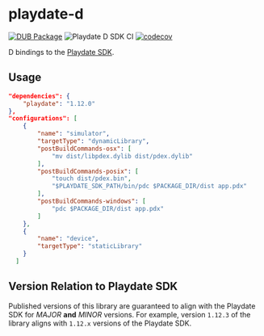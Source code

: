 # playdate-d

[![DUB Package](https://img.shields.io/dub/v/playdate.svg)](https://code.dlang.org/packages/playdate)
![Playdate D SDK CI](https://github.com/chances/playdate-d/actions/workflows/ci.yml/badge.svg)
[![codecov](https://codecov.io/gh/chances/playdate-d/branch/main/graph/badge.svg?token=5YN3BU7KR3)](https://codecov.io/gh/chances/playdate-d/)

D bindings to the [Playdate SDK](https://sdk.play.date/1.12.3/Inside%20Playdate%20with%20C.html).

## Usage

```json
"dependencies": {
    "playdate": "1.12.0"
},
"configurations": [
    {
        "name": "simulator",
        "targetType": "dynamicLibrary",
        "postBuildCommands-osx": [
            "mv dist/libpdex.dylib dist/pdex.dylib"
        ],
        "postBuildCommands-posix": [
            "touch dist/pdex.bin",
            "$PLAYDATE_SDK_PATH/bin/pdc $PACKAGE_DIR/dist app.pdx"
        ],
        "postBuildCommands-windows": [
            "pdc $PACKAGE_DIR/dist app.pdx"
        ]
    },
    {
        "name": "device",
        "targetType": "staticLibrary"
    }
  ]
```

## Version Relation to Playdate SDK

Published versions of this library are guaranteed to align with the Playdate SDK for _MAJOR_ **and** _MINOR_ versions.
For example, version `1.12.3` of the library aligns with `1.12.x` versions of the Playdate SDK.
